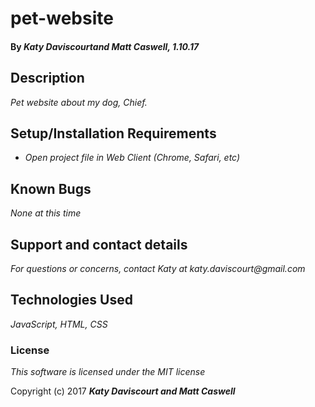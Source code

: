 # pet-website

#### By _**Katy Daviscourtand Matt Caswell,** 1.10.17_

## Description

_Pet website about my dog, Chief._

## Setup/Installation Requirements

* _Open project file in Web Client (Chrome, Safari, etc)_

## Known Bugs

_None at this time_

## Support and contact details

_For questions or concerns, contact Katy at katy.daviscourt@gmail.com_

## Technologies Used

_JavaScript, HTML, CSS_

### License

*This software is licensed under the MIT license*

Copyright (c) 2017 **_Katy Daviscourt and Matt Caswell_**
